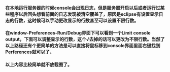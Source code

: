 #### 在本地运行服务器的时候console会出现日志，但是服务器开启以后或者运行过某些程序以后回头想看前面的日志发现被清空覆盖了，原因是eclipse有设置显示日志的行数，这时候可以手动更改显示的行数甚至可以设置不限行数。  
#### 在window-Preferences-Run/Debug界面下可以看到一个Limit console output，下面可以调整显示的行数，这个√去掉的话可以更改为不限行数。当然了以上路径还有个更简单的方法是可以直接将鼠标移到console界面里面右键找到Perferences就可以了、
#### 以上内容比较简单就不放截图了。
